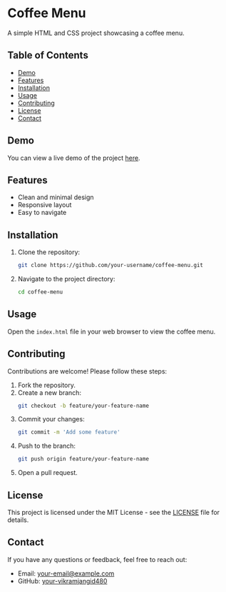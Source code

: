 # Coffee Menu

A simple HTML and CSS project showcasing a coffee menu.

## Table of Contents
- [Demo](#demo)
- [Features](#features)
- [Installation](#installation)
- [Usage](#usage)
- [Contributing](#contributing)
- [License](#license)
- [Contact](#contact)

## Demo
You can view a live demo of the project [here](#).

## Features
- Clean and minimal design
- Responsive layout
- Easy to navigate

## Installation
1. Clone the repository:
    ```sh
    git clone https://github.com/your-username/coffee-menu.git
    ```
2. Navigate to the project directory:
    ```sh
    cd coffee-menu
    ```

## Usage
Open the `index.html` file in your web browser to view the coffee menu.

## Contributing
Contributions are welcome! Please follow these steps:
1. Fork the repository.
2. Create a new branch:
    ```sh
    git checkout -b feature/your-feature-name
    ```
3. Commit your changes:
    ```sh
    git commit -m 'Add some feature'
    ```
4. Push to the branch:
    ```sh
    git push origin feature/your-feature-name
    ```
5. Open a pull request.

## License
This project is licensed under the MIT License - see the [LICENSE](LICENSE) file for details.

## Contact
If you have any questions or feedback, feel free to reach out:
- Email: your-email@example.com
- GitHub: [your-vikramjangid480](https://github.com/your-vikramjangid480)

